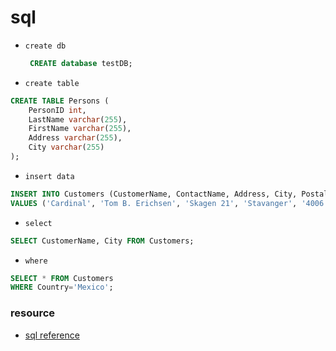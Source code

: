 # sql

- `create db`

  ```sql
   CREATE database testDB;
  ```

- `create table`

```sql
CREATE TABLE Persons (
    PersonID int,
    LastName varchar(255),
    FirstName varchar(255),
    Address varchar(255),
    City varchar(255)
);
```

- `insert data`

```sql
INSERT INTO Customers (CustomerName, ContactName, Address, City, PostalCode, Country)
VALUES ('Cardinal', 'Tom B. Erichsen', 'Skagen 21', 'Stavanger', '4006', 'Norway');
```

- `select`

```sql
SELECT CustomerName, City FROM Customers;
```

- `where`

```sql
SELECT * FROM Customers
WHERE Country='Mexico';
```

### resource

- [sql reference](https://www.w3schools.com/sql/sql_ref_keywords.asp)
